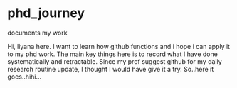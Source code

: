 # phd_journey
documents my work

Hi, liyana here. I want to learn how github functions and i hope i can apply it to my phd work. The main key things here is to record what I have done systematically and retractable. Since my prof suggest github for my daily research routine update, I thought I would have give it a try. 
So..here it goes..hihi...
